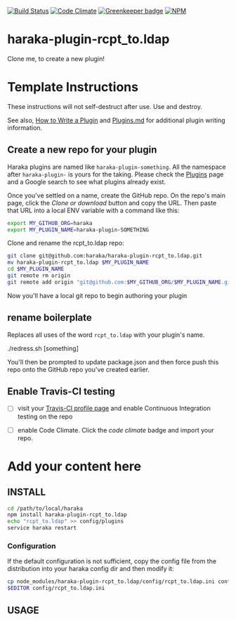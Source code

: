 [![Build Status][ci-img]][ci-url]
[![Code Climate][clim-img]][clim-url]
[![Greenkeeper badge][gk-img]][gk-url]
[![NPM][npm-img]][npm-url]
<!-- requires URL update [![Windows Build Status][ci-win-img]][ci-win-url] -->
<!-- doesn't work in haraka plugins... yet. [![Code Coverage][cov-img]][cov-url]-->

# haraka-plugin-rcpt_to.ldap

Clone me, to create a new plugin!

# Template Instructions

These instructions will not self-destruct after use. Use and destroy.

See also, [How to Write a Plugin](https://github.com/haraka/Haraka/wiki/Write-a-Plugin) and [Plugins.md](https://github.com/haraka/Haraka/blob/master/docs/Plugins.md) for additional plugin writing information.

## Create a new repo for your plugin

Haraka plugins are named like `haraka-plugin-something`. All the namespace after `haraka-plugin-` is yours for the taking. Please check the [Plugins]() page and a Google search to see what plugins already exist.

Once you've settled on a name, create the GitHub repo. On the repo's main page, click the _Clone or download_ button and copy the URL. Then paste that URL into a local ENV variable with a command like this:

```sh
export MY_GITHUB_ORG=haraka
export MY_PLUGIN_NAME=haraka-plugin-SOMETHING
```

Clone and rename the rcpt_to.ldap repo:

```sh
git clone git@github.com:haraka/haraka-plugin-rcpt_to.ldap.git
mv haraka-plugin-rcpt_to.ldap $MY_PLUGIN_NAME
cd $MY_PLUGIN_NAME
git remote rm origin
git remote add origin "git@github.com:$MY_GITHUB_ORG/$MY_PLUGIN_NAME.git"
```

Now you'll have a local git repo to begin authoring your plugin

## rename boilerplate

Replaces all uses of the word `rcpt_to.ldap` with your plugin's name.

./redress.sh [something]

You'll then be prompted to update package.json and then force push this repo onto the GitHub repo you've created earlier.


## Enable Travis-CI testing

- [ ] visit your [Travis-CI profile page](https://travis-ci.org/profile) and enable Continuous Integration testing on the repo
- [ ] enable Code Climate. Click the _code climate_ badge and import your repo.



# Add your content here

## INSTALL

```sh
cd /path/to/local/haraka
npm install haraka-plugin-rcpt_to.ldap
echo "rcpt_to.ldap" >> config/plugins
service haraka restart
```

### Configuration

If the default configuration is not sufficient, copy the config file from the distribution into your haraka config dir and then modify it:

```sh
cp node_modules/haraka-plugin-rcpt_to.ldap/config/rcpt_to.ldap.ini config/rcpt_to.ldap.ini
$EDITOR config/rcpt_to.ldap.ini
```

## USAGE


<!-- leave these buried at the bottom of the document -->
[ci-img]: https://travis-ci.org/haraka/haraka-plugin-rcpt_to.ldap.svg
[ci-url]: https://travis-ci.org/haraka/haraka-plugin-rcpt_to.ldap
[ci-win-img]: https://ci.appveyor.com/api/projects/status/CHANGETHIS?svg=true
[ci-win-url]: https://ci.appveyor.com/project/haraka/haraka-CHANGETHIS
[cov-img]: https://codecov.io/github/haraka/haraka-plugin-rcpt_to.ldap/coverage.svg
[cov-url]: https://codecov.io/github/haraka/haraka-plugin-rcpt_to.ldap
[clim-img]: https://codeclimate.com/github/haraka/haraka-plugin-rcpt_to.ldap/badges/gpa.svg
[clim-url]: https://codeclimate.com/github/haraka/haraka-plugin-rcpt_to.ldap
[gk-img]: https://badges.greenkeeper.io/haraka/haraka-plugin-rcpt_to.ldap.svg
[gk-url]: https://greenkeeper.io/
[npm-img]: https://nodei.co/npm/haraka-plugin-rcpt_to.ldap.png
[npm-url]: https://www.npmjs.com/package/haraka-plugin-rcpt_to.ldap
